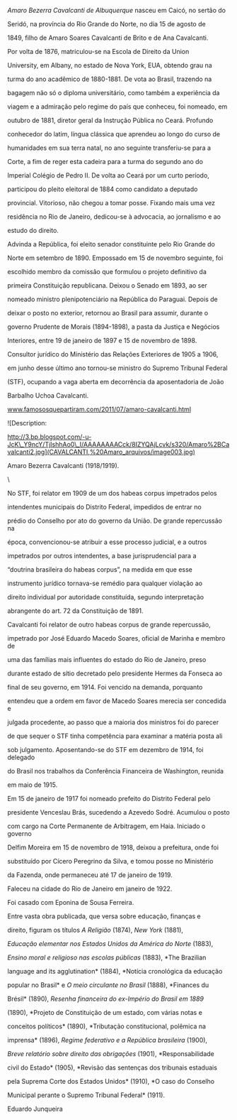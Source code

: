 

*Amaro Bezerra Cavalcanti de Albuquerque* nasceu em Caicó, no sertão do

Seridó, na província do Rio Grande do Norte, no dia 15 de agosto de

1849, filho de Amaro Soares Cavalcanti de Brito e de Ana Cavalcanti.



Por volta de 1876, matriculou-se na Escola de Direito da Union

University, em Albany, no estado de Nova York, EUA, obtendo grau na

turma do ano acadêmico de 1880-1881. De vota ao Brasil, trazendo na

bagagem não só o diploma universitário, como também a experiência da

viagem e a admiração pelo regime do país que conheceu, foi nomeado, em

outubro de 1881, diretor geral da Instrução Pública no Ceará. Profundo

conhecedor do latim, língua clássica que aprendeu ao longo do curso de

humanidades em sua terra natal, no ano seguinte transferiu-se para a

Corte, a fim de reger esta cadeira para a turma do segundo ano do

Imperial Colégio de Pedro II. De volta ao Ceará por um curto período,

participou do pleito eleitoral de 1884 como candidato a deputado

provincial. Vitorioso, não chegou a tomar posse. Fixando mais uma vez

residência no Rio de Janeiro, dedicou-se à advocacia, ao jornalismo e ao

estudo do direito.



Advinda a República, foi eleito senador constituinte pelo Rio Grande do

Norte em setembro de 1890. Empossado em 15 de novembro seguinte, foi

escolhido membro da comissão que formulou o projeto definitivo da

primeira Constituição republicana. Deixou o Senado em 1893, ao ser

nomeado ministro plenipotenciário na República do Paraguai. Depois de

deixar o posto no exterior, retornou ao Brasil para assumir, durante o

governo Prudente de Morais (1894-1898), a pasta da Justiça e Negócios

Interiores, entre 19 de janeiro de 1897 e 15 de novembro de 1898.

Consultor jurídico do Ministério das Relações Exteriores de 1905 a 1906,

em junho desse último ano tornou-se ministro do Supremo Tribunal Federal

(STF), ocupando a vaga aberta em decorrência da aposentadoria de João

Barbalho Uchoa Cavalcanti.



www.famososquepartiram.com/2011/07/amaro-cavalcanti.html



![Description:

http://3.bp.blogspot.com/-u-JcK\_Y9ncY/TjIshhAo0\_I/AAAAAAAACck/8IZYQAjLcvk/s320/Amaro%2BCavalcanti2.jpg](CAVALCANTI,%20Amaro_arquivos/image003.jpg)



Amaro Bezerra Cavalcanti (1918/1919).



\



No STF, foi relator em 1909 de um dos habeas corpus impetrados pelos

intendentes municipais do Distrito Federal, impedidos de entrar no

prédio do Conselho por ato do governo da União. De grande repercussão na

época, convencionou-se atribuir a esse processo judicial, e a outros

impetrados por outros intendentes, a base jurisprudencial para a

“doutrina brasileira do habeas corpus”, na medida em que esse

instrumento jurídico tornava-se remédio para qualquer violação ao

direito individual por autoridade constituída, segundo interpretação

abrangente do art. 72 da Constituição de 1891.



Cavalcanti foi relator de outro habeas corpus de grande repercussão,

impetrado por José Eduardo Macedo Soares, oficial de Marinha e membro de

uma das famílias mais influentes do estado do Rio de Janeiro, preso

durante estado de sítio decretado pelo presidente Hermes da Fonseca ao

final de seu governo, em 1914. Foi vencido na demanda, porquanto

entendeu que a ordem em favor de Macedo Soares merecia ser concedida e

julgada procedente, ao passo que a maioria dos ministros foi do parecer

de que sequer o STF tinha competência para examinar a matéria posta ali

sob julgamento. Aposentando-se do STF em dezembro de 1914, foi delegado

do Brasil nos trabalhos da Conferência Financeira de Washington, reunida

em maio de 1915.



Em 15 de janeiro de 1917 foi nomeado prefeito do Distrito Federal pelo

presidente Venceslau Brás, sucedendo a Azevedo Sodré. Acumulou o posto

com cargo na Corte Permanente de Arbitragem, em Haia. Iniciado o governo

Delfim Moreira em 15 de novembro de 1918, deixou a prefeitura, onde foi

substituído por Cícero Peregrino da Silva, e tomou posse no Ministério

da Fazenda, onde permaneceu até 17 de janeiro de 1919.



Faleceu na cidade do Rio de Janeiro em janeiro de 1922.



Foi casado com Eponina de Sousa Ferreira.



Entre vasta obra publicada, que versa sobre educação, finanças e

direito, figuram os títulos *A Religião* (1874), *New York* (1881),

*Educação elementar nos Estados Unidos da América do Norte* (1883),

*Ensino moral e religioso nas escolas públicas* (1883), *The Brazilian

language and its agglutination* (1884), *Notícia cronológica da educação

popular no Brasil* e *O meio circulante no Brasil* (1888), *Finances du

Brésil* (1890), *Resenha financeira do ex-Império do Brasil em 1889*

(1890), *Projeto de Constituição de um estado, com várias notas e

conceitos políticos* (1890), *Tributação constitucional, polêmica na

imprensa* (1896), *Regime federativo e a República brasileira* (1900),

*Breve relatório sobre direito das obrigações* (1901), *Responsabilidade

civil do Estado* (1905), *Revisão das sentenças dos tribunais estaduais

pela Suprema Corte dos Estados Unidos* (1910), *O caso do Conselho

Municipal perante o Supremo Tribunal Federal* (1911).



Eduardo Junqueira



